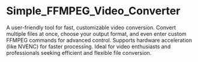 # Simple_FFMPEG_Video_Converter
A user-friendly tool for fast, customizable video conversion. Convert multiple files at once, choose your output format, and even enter custom FFMPEG commands for advanced control. Supports hardware acceleration (like NVENC) for faster processing. Ideal for video enthusiasts and professionals seeking efficient and flexible file conversion.
